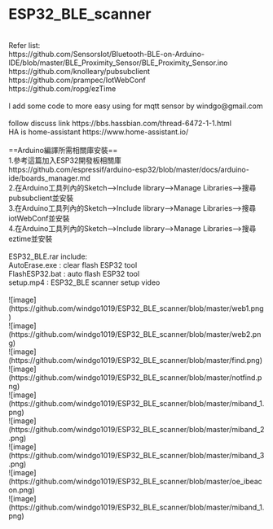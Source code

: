 # ESP32_BLE_scanner
</br>
Refer list:</br>
 https://github.com/SensorsIot/Bluetooth-BLE-on-Arduino-IDE/blob/master/BLE_Proximity_Sensor/BLE_Proximity_Sensor.ino</br>
 https://github.com/knolleary/pubsubclient</br>
 https://github.com/prampec/IotWebConf</br>
 https://github.com/ropg/ezTime</br>
  </br>
 I add some code to more easy using for mqtt sensor by windgo@gmail.com</br>
 </br>
 follow discuss link https://bbs.hassbian.com/thread-6472-1-1.html</br>
 HA is home-assistant https://www.home-assistant.io/</br>
</br>
==Arduino編譯所需相關庫安裝==</br>
1.參考這篇加入ESP32開發板相關庫</br>
https://github.com/espressif/arduino-esp32/blob/master/docs/arduino-ide/boards_manager.md</br>
2.在Arduino工具列內的Sketch-->Include library-->Manage Libraries-->搜尋pubsubclient並安裝</br>
3.在Arduino工具列內的Sketch-->Include library-->Manage Libraries-->搜尋iotWebConf並安裝</br>
4.在Arduino工具列內的Sketch-->Include library-->Manage Libraries-->搜尋eztime並安裝</br>
</br>
ESP32_BLE.rar include:</br>
AutoErase.exe : clear flash ESP32 tool</br>
FlashESP32.bat : auto flash ESP32 tool</br>
setup.mp4 : ESP32_BLE scanner setup video</br>
</br>
![image](https://github.com/windgo1019/ESP32_BLE_scanner/blob/master/web1.png)</br>
![image](https://github.com/windgo1019/ESP32_BLE_scanner/blob/master/web2.png)</br>
![image](https://github.com/windgo1019/ESP32_BLE_scanner/blob/master/find.png)</br>
![image](https://github.com/windgo1019/ESP32_BLE_scanner/blob/master/notfind.png)</br>
![image](https://github.com/windgo1019/ESP32_BLE_scanner/blob/master/miband_1.png)</br>
![image](https://github.com/windgo1019/ESP32_BLE_scanner/blob/master/miband_2.png)</br>
![image](https://github.com/windgo1019/ESP32_BLE_scanner/blob/master/miband_3.png)</br>
![image](https://github.com/windgo1019/ESP32_BLE_scanner/blob/master/oe_ibeacon.png)</br>
![image](https://github.com/windgo1019/ESP32_BLE_scanner/blob/master/miband_1.png)</br>
